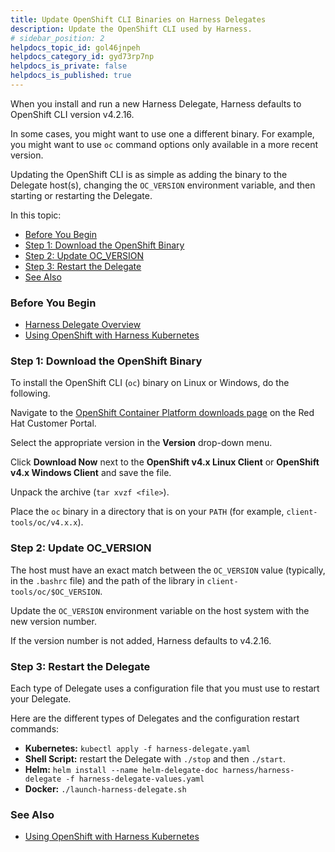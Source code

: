 ```yaml
---
title: Update OpenShift CLI Binaries on Harness Delegates
description: Update the OpenShift CLI used by Harness.
# sidebar_position: 2
helpdocs_topic_id: gol46jnpeh
helpdocs_category_id: gyd73rp7np
helpdocs_is_private: false
helpdocs_is_published: true
---
```


When you install and run a new Harness Delegate, Harness defaults to OpenShift CLI version v4.2.16.

In some cases, you might want to use one a different binary. For example, you might want to use `oc` command options only available in a more recent version. 

Updating the OpenShift CLI is as simple as adding the binary to the Delegate host(s), changing the `OC_VERSION` environment variable, and then starting or restarting the Delegate.

In this topic:

* [Before You Begin](update-open-shift-cli-binaries-on-harness-delegates.md#before-you-begin)
* [Step 1: Download the OpenShift Binary](update-open-shift-cli-binaries-on-harness-delegates.md#step-1-download-the-open-shift-binary)
* [Step 2: Update OC\_VERSION](update-open-shift-cli-binaries-on-harness-delegates.md#step-2-update-oc-version)
* [Step 3: Restart the Delegate](update-open-shift-cli-binaries-on-harness-delegates.md#step-3-restart-the-delegate)
* [See Also](update-open-shift-cli-binaries-on-harness-delegates.md#see-also)

### Before You Begin

* [Harness Delegate Overview](delegate-installation.md)
* [Using OpenShift with Harness Kubernetes](../../../continuous-delivery/kubernetes-deployments/using-open-shift-with-harness-kubernetes.md)

### Step 1: Download the OpenShift Binary

To install the OpenShift CLI (`oc`) binary on Linux or Windows, do the following.

Navigate to the [OpenShift Container Platform downloads page](https://access.redhat.com/downloads/content/290) on the Red Hat Customer Portal.

Select the appropriate version in the **Version** drop-down menu.

Click **Download Now** next to the **OpenShift v4.x Linux Client** or **OpenShift v4.x Windows Client** and save the file.

Unpack the archive (`tar xvzf <file>`).

Place the `oc` binary in a directory that is on your `PATH` (for example, `client-tools/oc/v4.x.x`).

### Step 2: Update OC\_VERSION

The host must have an exact match between the `OC_VERSION` value (typically, in the `.bashrc` file) and the path of the library in `client-tools/oc/$OC_VERSION`.

Update the `OC_VERSION` environment variable on the host system with the new version number.

If the version number is not added, Harness defaults to v4.2.16.

### Step 3: Restart the Delegate

Each type of Delegate uses a configuration file that you must use to restart your Delegate.

Here are the different types of Delegates and the configuration restart commands:

* **Kubernetes:** `kubectl apply -f harness-delegate.yaml`
* **Shell Script:** restart the Delegate with `./stop` and then `./start`.
* **Helm:** `helm install --name helm-delegate-doc harness/harness-delegate -f harness-delegate-values.yaml`
* **Docker:** `./launch-harness-delegate.sh`

### See Also

* [Using OpenShift with Harness Kubernetes](../../../continuous-delivery/kubernetes-deployments/using-open-shift-with-harness-kubernetes.md)

